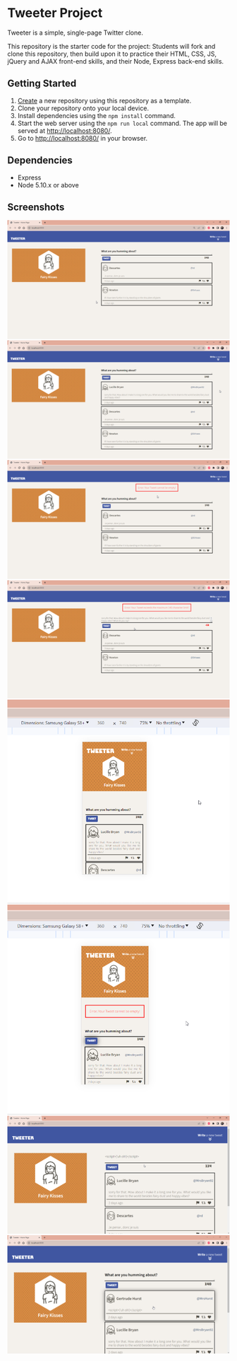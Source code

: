 # Tweeter Project

Tweeter is a simple, single-page Twitter clone.

This repository is the starter code for the project: Students will fork and clone this repository, then build upon it to practice their HTML, CSS, JS, jQuery and AJAX front-end skills, and their Node, Express back-end skills.

## Getting Started

1. [Create](https://docs.github.com/en/repositories/creating-and-managing-repositories/creating-a-repository-from-a-template) a new repository using this repository as a template.
2. Clone your repository onto your local device.
3. Install dependencies using the `npm install` command.
3. Start the web server using the `npm run local` command. The app will be served at <http://localhost:8080/>.
4. Go to <http://localhost:8080/> in your browser.

## Dependencies

- Express
- Node 5.10.x or above

## Screenshots
!["Initial State"](https://github.com/c22quiambao/tweeter/blob/main/docs/Initial%20State.png?raw=true)
!["After successful submission of tweet"](https://github.com/c22quiambao/tweeter/blob/main/docs/After%20successful%20submission.png?raw=true)
!["Error Handling : Empty tweet"](https://github.com/c22quiambao/tweeter/blob/main/docs/Empty%20Tweet.png?raw=true)
!["Error Handling : Max character limit exceeded"](https://github.com/c22quiambao/tweeter/blob/main/docs/Max%20limit%20reached.png?raw=true)
!["Mobile Friendly version"](https://github.com/c22quiambao/tweeter/blob/main/docs/Mobile%20friendly%20version.png?raw=true)
!["Mobile Friendly version - Error handling"](https://github.com/c22quiambao/tweeter/blob/main/docs/Error%20appearance%20in%20mobile%20friendly%20version.png?raw=true)
!["Cross Site Scripting Handling - Initial"](https://github.com/c22quiambao/tweeter/blob/main/docs/Cross-Site%20Scripting%20Handling%20Inital.png?raw=true)
!["Cross Site Scripting Handling - Result"](https://github.com/c22quiambao/tweeter/blob/main/docs/Cross-Site%20Scripting%20Handling%20Result.png?raw=true)
